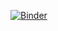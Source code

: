 [![Binder](https://mybinder.org/badge_logo.svg)](https://mybinder.org/v2/gh/arskiy/minicurso_manim_cemat/HEAD?urlpath=%2Fdoc%2Ftree%2Fminicurso_manim_dia1.ipynb)